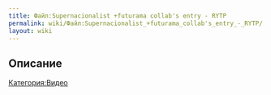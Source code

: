 ```yaml
---
title: Файл:Supernacionalist +futurama collab's entry - RYTP
permalink: wiki/Файл:Supernacionalist_+futurama_collab's_entry_-_RYTP/
layout: wiki
---
```


## Описание

[Категория:Видео](Категория:Видео "wikilink")
